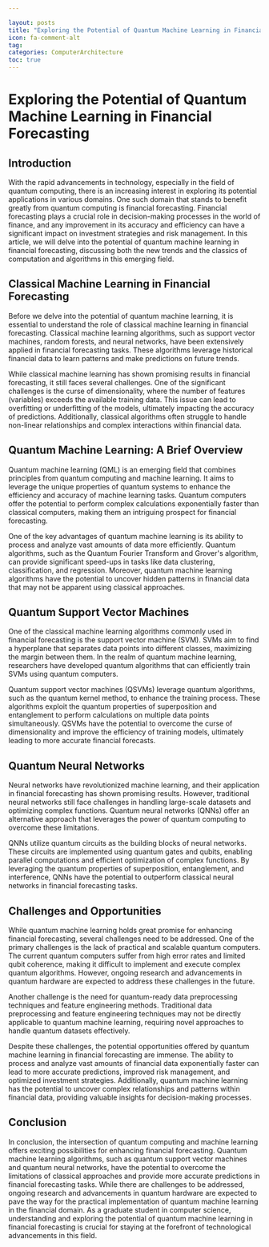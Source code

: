 ```yaml
---

layout: posts
title: "Exploring the Potential of Quantum Machine Learning in Financial Forecasting"
icon: fa-comment-alt
tag:      
categories: ComputerArchitecture
toc: true
---
```




# Exploring the Potential of Quantum Machine Learning in Financial Forecasting

## Introduction

With the rapid advancements in technology, especially in the field of quantum computing, there is an increasing interest in exploring its potential applications in various domains. One such domain that stands to benefit greatly from quantum computing is financial forecasting. Financial forecasting plays a crucial role in decision-making processes in the world of finance, and any improvement in its accuracy and efficiency can have a significant impact on investment strategies and risk management. In this article, we will delve into the potential of quantum machine learning in financial forecasting, discussing both the new trends and the classics of computation and algorithms in this emerging field.

## Classical Machine Learning in Financial Forecasting

Before we delve into the potential of quantum machine learning, it is essential to understand the role of classical machine learning in financial forecasting. Classical machine learning algorithms, such as support vector machines, random forests, and neural networks, have been extensively applied in financial forecasting tasks. These algorithms leverage historical financial data to learn patterns and make predictions on future trends.

While classical machine learning has shown promising results in financial forecasting, it still faces several challenges. One of the significant challenges is the curse of dimensionality, where the number of features (variables) exceeds the available training data. This issue can lead to overfitting or underfitting of the models, ultimately impacting the accuracy of predictions. Additionally, classical algorithms often struggle to handle non-linear relationships and complex interactions within financial data.

## Quantum Machine Learning: A Brief Overview

Quantum machine learning (QML) is an emerging field that combines principles from quantum computing and machine learning. It aims to leverage the unique properties of quantum systems to enhance the efficiency and accuracy of machine learning tasks. Quantum computers offer the potential to perform complex calculations exponentially faster than classical computers, making them an intriguing prospect for financial forecasting.

One of the key advantages of quantum machine learning is its ability to process and analyze vast amounts of data more efficiently. Quantum algorithms, such as the Quantum Fourier Transform and Grover's algorithm, can provide significant speed-ups in tasks like data clustering, classification, and regression. Moreover, quantum machine learning algorithms have the potential to uncover hidden patterns in financial data that may not be apparent using classical approaches.

## Quantum Support Vector Machines

One of the classical machine learning algorithms commonly used in financial forecasting is the support vector machine (SVM). SVMs aim to find a hyperplane that separates data points into different classes, maximizing the margin between them. In the realm of quantum machine learning, researchers have developed quantum algorithms that can efficiently train SVMs using quantum computers.

Quantum support vector machines (QSVMs) leverage quantum algorithms, such as the quantum kernel method, to enhance the training process. These algorithms exploit the quantum properties of superposition and entanglement to perform calculations on multiple data points simultaneously. QSVMs have the potential to overcome the curse of dimensionality and improve the efficiency of training models, ultimately leading to more accurate financial forecasts.

## Quantum Neural Networks

Neural networks have revolutionized machine learning, and their application in financial forecasting has shown promising results. However, traditional neural networks still face challenges in handling large-scale datasets and optimizing complex functions. Quantum neural networks (QNNs) offer an alternative approach that leverages the power of quantum computing to overcome these limitations.

QNNs utilize quantum circuits as the building blocks of neural networks. These circuits are implemented using quantum gates and qubits, enabling parallel computations and efficient optimization of complex functions. By leveraging the quantum properties of superposition, entanglement, and interference, QNNs have the potential to outperform classical neural networks in financial forecasting tasks.

## Challenges and Opportunities

While quantum machine learning holds great promise for enhancing financial forecasting, several challenges need to be addressed. One of the primary challenges is the lack of practical and scalable quantum computers. The current quantum computers suffer from high error rates and limited qubit coherence, making it difficult to implement and execute complex quantum algorithms. However, ongoing research and advancements in quantum hardware are expected to address these challenges in the future.

Another challenge is the need for quantum-ready data preprocessing techniques and feature engineering methods. Traditional data preprocessing and feature engineering techniques may not be directly applicable to quantum machine learning, requiring novel approaches to handle quantum datasets effectively.

Despite these challenges, the potential opportunities offered by quantum machine learning in financial forecasting are immense. The ability to process and analyze vast amounts of financial data exponentially faster can lead to more accurate predictions, improved risk management, and optimized investment strategies. Additionally, quantum machine learning has the potential to uncover complex relationships and patterns within financial data, providing valuable insights for decision-making processes.

## Conclusion

In conclusion, the intersection of quantum computing and machine learning offers exciting possibilities for enhancing financial forecasting. Quantum machine learning algorithms, such as quantum support vector machines and quantum neural networks, have the potential to overcome the limitations of classical approaches and provide more accurate predictions in financial forecasting tasks. While there are challenges to be addressed, ongoing research and advancements in quantum hardware are expected to pave the way for the practical implementation of quantum machine learning in the financial domain. As a graduate student in computer science, understanding and exploring the potential of quantum machine learning in financial forecasting is crucial for staying at the forefront of technological advancements in this field.